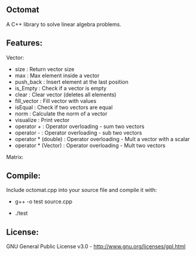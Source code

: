 Octomat
---


A C++ library to solve linear algebra problems.

Features:
---
Vector:

* size                          : Return vector size
* max                           : Max element inside a vector
* push_back                     : Insert element at the last position
* is_Empty                      : Check if a vector is empty
* clear                         : Clear vector (deletes all elements)
* fill_vector                   : Fill vector with values
* isEqual                       : Check if two vectors are equal
* norm                          : Calculate the norm of a vector
* visualize                     : Print vector
* operator +                    : Operator overloading - sum two vectors
* operator -                    : Operator overloading - sub two vectors
* operator * (double)           : Operator overloading - Mult a vector with a scalar
* operator * (Vector)           : Operator overloading - Mult two vectors

Matrix:


Compile:
---

Include octomat.cpp into your source file and compile it with:

* g++ -o test source.cpp

* ./test

License:
---

GNU General Public License v3.0 - http://www.gnu.org/licenses/gpl.html
